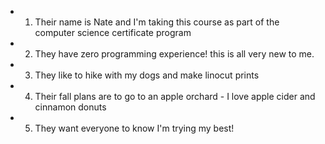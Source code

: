 -  1) Their name is Nate and I'm taking this course as part of the computer science certificate program
- 2) They have zero programming experience! this is all very new to me.
- 3) They like to hike with my dogs and make linocut prints
-  4) Their fall plans are to go to an apple orchard - I love apple cider and cinnamon donuts
- 5) They want everyone to know I'm trying my best!
